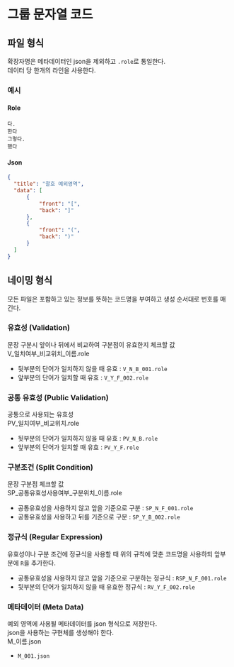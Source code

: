 # 그룹 문자열 코드

## 파일 형식
확장자명은 메타데이터인 json을 제외하고 `.role`로 통일한다.  
데이터 당 한개의 라인을 사용한다.  

### 예시
#### Role
```
다.
한다
그렇다.
했다
```

#### Json
```json
{
  "title": "괄호 예외영역",
  "data": [
      {
          "front": "[",
          "back": "]"
      },
      {
          "front": "(",
          "back": ")"
      }
  ]
}
```

## 네이밍 형식
모든 파일은 포함하고 있는 정보를 뜻하는 코드명을 부여하고 생성 순서대로 번호를 매긴다.

### 유효성 (Validation)
문장 구분시 앞이나 뒤에서 비교하여 구분점이 유효한지 체크할 값  
V_일치여부_비교위치_이름.role
- 뒷부분의 단어가 일치하지 않을 때 유효 : `V_N_B_001.role`
- 앞부분의 단어가 일치할 때 유효 : `V_Y_F_002.role`

### 공통 유효성 (Public Validation)
공통으로 사용되는 유효성  
PV_일치여부_비교위치.role  
- 뒷부분의 단어가 일치하지 않을 때 유효 : `PV_N_B.role`
- 앞부분의 단어가 일치할 때 유효 : `PV_Y_F.role`

### 구분조건 (Split Condition)
문장 구분점 체크할 값  
SP_공통유효성사용여부_구분위치_이름.role  
- 공통유효성을 사용하지 않고 앞을 기준으로 구분 : `SP_N_F_001.role`
- 공통유효성을 사용하고 뒤를 기준으로 구분 : `SP_Y_B_002.role`

### 정규식 (Regular Expression)
유효성이나 구분 조건에 정규식을 사용할 때 위의 규칙에 맞춘 코드명을 사용하되 앞부분에 `R`을 추가한다.
- 공통유효성을 사용하지 않고 앞을 기준으로 구분하는 정규식 : `RSP_N_F_001.role`
- 뒷부분의 단어가 일치하지 않을 때 유효한 정규식 : `RV_Y_F_002.role`

### 메타데이터 (Meta Data)
예외 영역에 사용될 메타데이터를 json 형식으로 저장한다.   
json을 사용하는 구현체를 생성해야 한다.  
M_이름.json  
- `M_001.json`
